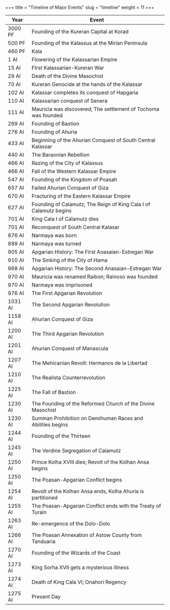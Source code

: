 +++
title = "Timeline of Major Events"
slug = "timeline"
weight = 11
+++

|  Year   | Event                                                               |
| ------- | --------------------------------------------------------------------|
| 3000 PF | Founding of the Kureran Capital at Korad                            |
| 500 PF  | Founding of the Kalassus at the Mirian Peninsula                    |
| 460 PF  | Kala                                                                |
| 1 AI    | Flowering of the Kalassarian Empire                                 |
| 15 AI   | FIrst Kalassarian-Kureran War                                       |
| 29 AI   | Death of the Divine Masochist                                       |
| 70 AI   | Kureran Genocide at the hands of the Kalassar                       |
| 102 AI  | Kalassar completes its conquest of Hapgaria                         |
| 110 AI  | Kalassarian conquest of Senera                                      |
| 111 AI  | Mauricia was discovered; The settlement of Tochoma was founded      |
| 269 AI  | Founding of Bastion                                                 |
| 276 AI  | Founding of Ahuria                                                  |
| 433 AI  | Beginning of the Ahurian Conquest of South Central Kalassar         |
| 440 AI  | The Baraonian Rebellion                                             |
| 466 AI  | Razing of the City of Kalassus                                      |
| 466 AI  | Fall of the Western Kalassar Empire                                 |
| 547 AI  | Founding of the Kingdom of Poasah                                   |
| 657 AI  | Failed Ahurian Conquest of Giza                                     |
| 670 AI  | Fracturing of the Eastern Kalassar Empire                           |
| 627 AI  | Founding of Calamutz; The Reign of King Cala I of Calamutz begins   |
| 701 AI  | King Cala I of Calamutz dies                                        |
| 701 AI  | Reconquest of South Central Kalasar                                 |
| 876 AI  | Narmaya was born                                                    |
| 889 AI  | Narmaya was turned                                                  |
| 905 AI  | Apgarian History: The First Anasaian-Estregan War                   |
| 910 AI  | The Sinking of the City of Hama                                     |
| 968 AI  | Apgarian History: The Second Anasaian-Estregan War                  |
| 970 AI  | Mauricia was renamed Raibon; Rainoso was founded                    |
| 970 AI  | Narmaya was imprisoned                                              |
| 976 AI  | The First Apgarian Revolution                                       |
| 1031 AI | The Second Apgarian Revolution                                      |
| 1158 AI | Ahurian Conquest of Giza                                            |
| 1200 AI | The Third Apgarian Revolution                                       |
| 1201 AI | Ahurian Conquest of Manascula                                       |
| 1207 AI | The Mehicanian Revolt: Hermanos de la Libertad                      |
| 1210 AI | The Realista Counterrevolution                                      |
| 1225 AI | The Fall of Bastion                                                 |
| 1230 AI | The Founding of the Reformed Church of the Divine Masochist         |
| 1230 AI | Summan Prohibition on Demihuman Races and Abilities begins          |
| 1244 AI | Founding of the Thirteen                                            |
| 1245 AI | The Verdine Segregation of Calamutz                                 |
| 1250 AI | Prince Kolha XVIII dies; Revolt of the Kolhan Ansa begins           |
| 1250 AI | The Poasan-Apgarian Conflict begins                                 |
| 1254 AI | Revolt of the Kolhan Ansa ends, Kolha Ahuria is partitioned         |
| 1255 AI | The Poasan-Apgarian Conflict ends with the Treaty of Turain         |
| 1263 AI | Re-emergence of the Dolo-Dolo                                       |
| 1266 AI | The Poasan Annexation of Astow County from Tanduaria                |
| 1270 AI | Founding of the Wizards of the Coast                                |
| 1273 AI | King Sorha XVII gets a mysterious illness                           |
| 1274 AI | Death of King Cala VI; Onahori Regency                              |
| 1275 AI | Present Day                                                         |